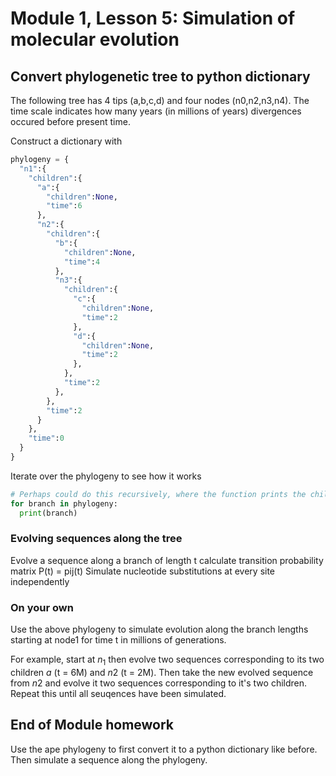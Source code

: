# Module 1, Lesson 5: Simulation of molecular evolution

## Convert phylogenetic tree to python dictionary

The following tree has 4 tips (a,b,c,d) and four nodes (n0,n2,n3,n4). The time scale indicates how many years (in millions of years) divergences occured before present time.

Construct a dictionary with

```python
phylogeny = {
  "n1":{
    "children":{
      "a":{
        "children":None,
        "time":6
      },
      "n2":{
        "children":{
          "b":{
            "children":None,
            "time":4
          },
          "n3":{
            "children":{
              "c":{
                "children":None,
                "time":2
              },
              "d":{
                "children":None,
                "time":2
              },
            },
            "time":2
          },
        },
        "time":2
      }
    },
    "time":0
  }
}

```

Iterate over the phylogeny to see how it works

```python
# Perhaps could do this recursively, where the function prints the children iteratively or something like that
for branch in phylogeny:
  print(branch)
```

### Evolving sequences along the tree

Evolve a sequence along a branch of length t
calculate transition probability matrix P(t) = pij(t)
Simulate nucleotide substitutions at every site independently

### On your own

Use the above phylogeny to simulate evolution along the branch lengths starting at node1 for time t in millions of generations.

For example, start at $n_1$ then evolve two sequences corresponding to its two children $a$ (t = 6M) and $n2$ (t = 2M). Then take the new evolved sequence from $n2$ and evolve it two sequences corresponding to it's two children. Repeat this until all seuqences have been simulated.

## End of Module homework

Use the ape phylogeny to first convert it to a python dictionary like before. Then simulate a sequence along the phylogeny.
